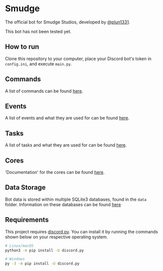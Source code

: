 # Smudge

The official bot for Smudge Studios, developed by [@plun1331](https://plun1331.github.io).

This bot has not been tested yet.

## How to run
Clone this repository to your computer, place your Discord bot's token in `config.ini`, and execute `main.py`.

## Commands
A list of commands can be found [here](https://github.com/Smudge-Studios/smudge/blob/main/commands/README.md).

## Events
A list of events and what they are used for can be found [here](https://github.com/Smudge-Studios/smudge/blob/main/events/README.md).

## Tasks
A list of tasks and what they are used for can be found [here](https://github.com/Smudge-Studios/smudge/blob/main/tasks/README.md).

## Cores
'Documentation' for the cores can be found [here](https://github.com/Smudge-Studios/smudge/blob/main/core/README.md).

## Data Storage
Bot data is stored within multiple SQLite3 databases, found in the `data` folder. Information on these databases can be found [here](https://github.com/Smudge-Studios/smudge/blob/main/data/README.md)

## Requirements
This project requires [discord.py](https://github.com/Rapptz/discord.py). You can install it by running the commands shown below on your respective operating system.
```sh
# Linux/macOS
python3 -m pip install -U discord.py

# Windows
py -3 -m pip install -U discord.py
```
